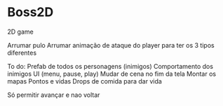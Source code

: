 # Boss2D
2D game 


Arrumar pulo
Arrumar animação de ataque do player para ter os 3 tipos diferentes

To do:
Prefab de todos os personagens (inimigos)
Comportamento dos inimigos
UI (menu, pause, play)
Mudar de cena no fim da tela 
Montar os mapas
Pontos e vidas
Drops de comida para dar vida

Só permitir avançar e nao voltar
